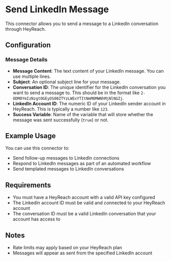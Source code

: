 # Send LinkedIn Message

This connector allows you to send a message to a LinkedIn conversation through HeyReach.

## Configuration

### Message Details

- **Message Content**: The text content of your LinkedIn message. You can use multiple lines.
- **Subject**: An optional subject line for your message.
- **Conversation ID**: The unique identifier for the LinkedIn conversation you want to send a message to. This should be in the format like `2-ODM0YmIzNzgtOGEyOS00ZTYzLWExYTItNmM0MWNhMjNlNGZj`.
- **LinkedIn Account ID**: The numeric ID of your LinkedIn sender account in HeyReach. This is typically a number like `123`.
- **Success Variable**: Name of the variable that will store whether the message was sent successfully (`true`) or not.

## Example Usage

You can use this connector to:
- Send follow-up messages to LinkedIn connections
- Respond to LinkedIn messages as part of an automated workflow
- Send templated messages to LinkedIn conversations

## Requirements

- You must have a HeyReach account with a valid API key configured
- The LinkedIn account ID must be valid and connected to your HeyReach account
- The conversation ID must be a valid LinkedIn conversation that your account has access to

## Notes

- Rate limits may apply based on your HeyReach plan
- Messages will appear as sent from the specified LinkedIn account